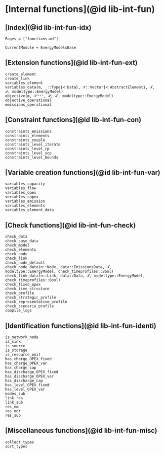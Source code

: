 # [Internal functions](@id lib-int-fun)

## [Index](@id lib-int-fun-idx)

```@index
Pages = ["functions.md"]
```

```@meta
CurrentModule = EnergyModelsBase
```

## [Extension functions](@id lib-int-fun-ext)

```@docs
create_element
create_link
variables_element
variables_data(m, _::Type{<:Data}, 𝒳::Vector{<:AbstractElement}, 𝒯, 𝒫, modeltype::EnergyModel)
objective(m, 𝒳ᵛᵉᶜ, 𝒫, 𝒯, modeltype::EnergyModel)
objective_operational
emissions_operational
```

## [Constraint functions](@id lib-int-fun-con)

```@docs
constraints_emissions
constraints_elements
constraints_couple
constraints_level_iterate
constraints_level_rp
constraints_level_scp
constraints_level_bounds
```

## [Variable creation functions](@id lib-int-fun-var)

```@docs
variables_capacity
variables_flow
variables_opex
variables_capex
variables_emission
variables_elements
variables_element_data
```

## [Check functions](@id lib-int-fun-check)

```@docs
check_data
check_case_data
check_model
check_elements
check_node
check_link
check_node_default
check_node_data(n::Node, data::EmissionsData, 𝒯, modeltype::EnergyModel, check_timeprofiles::Bool)
check_link_data(n::Link, data::Data, 𝒯, modeltype::EnergyModel, check_timeprofiles::Bool)
check_fixed_opex
check_time_structure
check_profile
check_strategic_profile
check_representative_profile
check_scenario_profile
compile_logs
```

## [Identification functions](@id lib-int-fun-identi)

```@docs
is_network_node
is_sink
is_source
is_storage
is_resource_emit
has_charge_OPEX_fixed
has_charge_OPEX_var
has_charge_cap
has_discharge_OPEX_fixed
has_discharge_OPEX_var
has_discharge_cap
has_level_OPEX_fixed
has_level_OPEX_var
nodes_sub
link_res
link_sub
res_em
res_not
res_sub
```

## [Miscellaneous functions](@id lib-int-fun-misc)

```@docs
collect_types
sort_types
```
